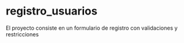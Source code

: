 # registro_usuarios
El proyecto consiste en un formulario de registro con validaciones y restricciones
